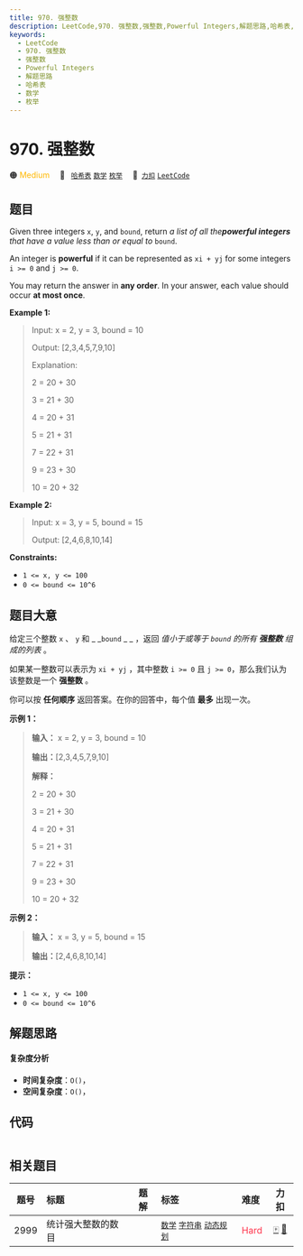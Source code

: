 ```yaml
---
title: 970. 强整数
description: LeetCode,970. 强整数,强整数,Powerful Integers,解题思路,哈希表,数学,枚举
keywords:
  - LeetCode
  - 970. 强整数
  - 强整数
  - Powerful Integers
  - 解题思路
  - 哈希表
  - 数学
  - 枚举
---
```


# 970. 强整数

🟠 <font color=#ffb800>Medium</font>&emsp; 🔖&ensp; [`哈希表`](/tag/hash-table.md) [`数学`](/tag/math.md) [`枚举`](/tag/enumeration.md)&emsp; 🔗&ensp;[`力扣`](https://leetcode.cn/problems/powerful-integers) [`LeetCode`](https://leetcode.com/problems/powerful-integers)

## 题目

Given three integers `x`, `y`, and `bound`, return _a list of all
the**powerful integers** that have a value less than or equal to_ `bound`.

An integer is **powerful** if it can be represented as `xi + yj` for some
integers `i >= 0` and `j >= 0`.

You may return the answer in **any order**. In your answer, each value should
occur **at most once**.



**Example 1:**

> Input: x = 2, y = 3, bound = 10
> 
> Output: [2,3,4,5,7,9,10]
> 
> Explanation:
> 
> 2 = 20 + 30
> 
> 3 = 21 + 30
> 
> 4 = 20 + 31
> 
> 5 = 21 + 31
> 
> 7 = 22 + 31
> 
> 9 = 23 + 30
> 
> 10 = 20 + 32

**Example 2:**

> Input: x = 3, y = 5, bound = 15
> 
> Output: [2,4,6,8,10,14]

**Constraints:**

  * `1 <= x, y <= 100`
  * `0 <= bound <= 10^6`


## 题目大意

给定三个整数 `x` 、 `y` 和 _ _`bound` _ _ ，返回 _值小于或等于  `bound` 的所有 **强整数**  组成的列表_ 。

如果某一整数可以表示为 `xi + yj` ，其中整数 `i >= 0` 且 `j >= 0`，那么我们认为该整数是一个 **强整数**  。

你可以按 **任何顺序** 返回答案。在你的回答中，每个值 **最多** 出现一次。



**示例 1：**

> 
> 
> 
> 
> 
> **输入：** x = 2, y = 3, bound = 10
> 
> **输出：**[2,3,4,5,7,9,10]
> 
> **解释：**
> 
> 2 = 20 + 30
> 
> 3 = 21 + 30
> 
> 4 = 20 + 31
> 
> 5 = 21 + 31
> 
> 7 = 22 + 31
> 
> 9 = 23 + 30
> 
> 10 = 20 + 32

**示例  2：**

> 
> 
> 
> 
> 
> **输入：** x = 3, y = 5, bound = 15
> 
> **输出：**[2,4,6,8,10,14]
> 
> 



**提示：**

  * `1 <= x, y <= 100`
  * `0 <= bound <= 10^6`


## 解题思路

#### 复杂度分析

- **时间复杂度**：`O()`，
- **空间复杂度**：`O()`，

## 代码

```javascript

```

## 相关题目

<!-- prettier-ignore -->
| 题号 | 标题 | 题解 | 标签 | 难度 | 力扣 |
| :------: | :------ | :------: | :------ | :------ | :------: |
| 2999 | 统计强大整数的数目 |  |  [`数学`](/tag/math.md) [`字符串`](/tag/string.md) [`动态规划`](/tag/dynamic-programming.md) | <font color=#ff334b>Hard</font> | [🀄️](https://leetcode.cn/problems/count-the-number-of-powerful-integers) [🔗](https://leetcode.com/problems/count-the-number-of-powerful-integers) |